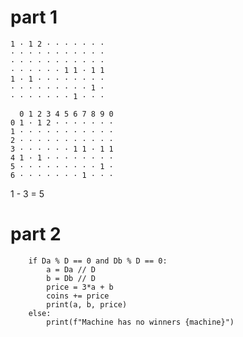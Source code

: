 # part 1

```
1 · 1 2 · · · · · · ·
· · · · · · · · · · ·
· · · · · · · · · · ·
· · · · · · 1 1 · 1 1
1 · 1 · · · · · · · ·
· · · · · · · · · 1 ·
· · · · · · · 1 · · ·
```

```
  0 1 2 3 4 5 6 7 8 9 0
0 1 · 1 2 · · · · · · ·
1 · · · · · · · · · · ·
2 · · · · · · · · · · ·
3 · · · · · · 1 1 · 1 1
4 1 · 1 · · · · · · · ·
5 · · · · · · · · · 1 ·
6 · · · · · · · 1 · · ·
```

1 - 3 = 5

# part 2

        if Da % D == 0 and Db % D == 0:
            a = Da // D
            b = Db // D
            price = 3*a + b
            coins += price
            print(a, b, price)
        else:
            print(f"Machine has no winners {machine}")